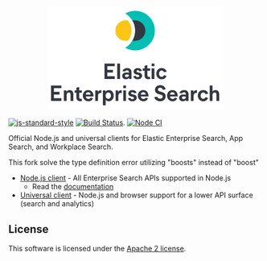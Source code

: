 <p align="center">
  <a href="https://github.com/elastic/enterprise-search-js">
    <img src="https://github.com/elastic/enterprise-search-js/raw/main/packages/enterprise-search/test/fixtures/elastic-enterprise-search-logo.png" width="70%" alt="Elastic Enterprise Search" />
  </a>
</p>

[![js-standard-style](https://img.shields.io/badge/code%20style-standard-brightgreen.svg?style=flat)](http://standardjs.com/)  [![Build Status](https://clients-ci.elastic.co/buildStatus/icon?job=elastic%2Benterprise-search-js%2Bmain)](https://clients-ci.elastic.co/job/elastic+enterprise-search-js+main/). [![Node CI](https://github.com/elastic/enterprise-search-js/actions/workflows/nodejs.yml/badge.svg)](https://github.com/elastic/enterprise-search-js/actions/workflows/nodejs.yml)

Official Node.js and universal clients for Elastic Enterprise Search, App Search, and Workplace Search.

This fork solve the type definition error utilizing "boosts" instead of "boost"

- [Node.js client](./packages/enterprise-search) - All Enterprise Search APIs supported in Node.js
   - Read the [documentation](https://www.elastic.co/guide/en/enterprise-search-clients/enterprise-search-node/master/index.html)
- [Universal client](./packages/enterprise-search-universal) - Node.js and browser support for a lower API surface (search and analytics)

## License

This software is licensed under the [Apache 2 license](./LICENSE).

